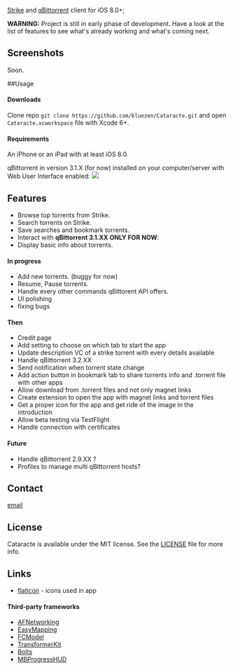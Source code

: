 [Strike](https://getstrike.net/torrents/) and [qBittorrent](http://www.qbittorrent.org) client for iOS 8.0+;


**WARNING:** Project is still in early phase of development. Have a look at the list of features to see what's already working and what's coming next.

## Screenshots

Soon.

##Usage
<!---
#### TestFlight beta testing

Cataracte is available for beta testing via TestFlight. If you wish to participate, you must:
- be on iOS 8+
- install [TestFlight](https://itunes.apple.com/us/app/testflight/id) from AppStore
- give [bluezen](https://github.com/bluezen) your Apple ID email - you can send it to [cataracte@long.pm](mailto:cataracte@long.pm?subject=Beta%20testing).
--->
#### Downloads

Clone repo `git clone https://github.com/bluezen/Cataracte.git` and open `Cataracte.xcworkspace` file with Xcode 6+.

#### Requirements

An iPhone or an iPad with at least iOS 8.0.

qBittorrent in version 3.1.X (for now) installed on your computer/server with Web User Interface enabled:
![](http://cl.ly/image/3l0K101W1v2P/Image%202015-04-25%20at%202.29.31%20AM.png)

## Features

-  Browse top torrents from Strike.
-  Search torrents on Strike.
-  Save searches and bookmark torrents.
-  Interact with **qBittorrent 3.1.XX ONLY FOR NOW**:
  -   Display basic info about torrents.

#### In progress

-  Add new torrents. (buggy for now)
-  Resume, Pause torrents.
-  Handle every other commands qBittorent API offers.
-  UI polishing
-  fixing bugs

#### Then

-  Credit page
-  Add setting to choose on which tab to start the app
-  Update description VC of a strike torrent with every details available
-  Handle qBittorrent 3.2.XX
-  Send notification when torrent state change
-  Add action button in bookmark tab to share torrents info and .torrent file with other apps
-  Allow download from .torrent files and not only magnet links
-  Create extension to open the app with magnet links and torrent files
-  Get a proper icon for the app and get ride of the image in the introduction
-  Allow beta testing via TestFlight
-  Handle connection with certificates

#### Future

-  Handle qBittorrent 2.9.XX ?
-  Profiles to manage multi qBittorrent hosts?

## Contact

[email](mailto:cataracte@long.pm)

## License

Cataracte is available under the MIT license. See the [LICENSE](LICENSE) file for more info.

## Links

- [flaticon](http://www.flaticon.com) - icons used in app

#### Third-party frameworks

- [AFNetworking](https://github.com/AFNetworking/AFNetworking)
- [EasyMapping](https://github.com/EasyMapping/EasyMapping)
- [FCModel](https://github.com/marcoarment/FCModel)
- [TransformerKit](https://github.com/mattt/TransformerKit)
- [Bolts](https://github.com/BoltsFramework/Bolts-iOS)
- [MBProgressHUD](https://github.com/jdg/MBProgressHUD)
